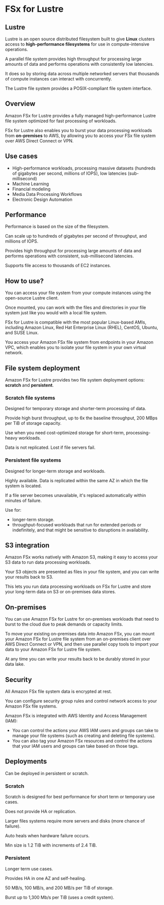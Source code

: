 # FSx for Lustre

## Lustre

Lustre is an open source distributed filesystem built to give **Linux** clusters access to **high-performance filesystems** for use in compute-intensive operations.

A parallel file system provides high throughput for processing large amounts of data and performs operations with consistently low latencies.

It does so by storing data across multiple networked servers that thousands of compute instances can interact with concurrently.

The Lustre file system provides a POSIX-compliant file system interface.


## Overview

Amazon FSx for Lustre provides a fully managed high-performance Lustre file system optimized for fast processing of workloads.

FSx for Lustre also enables you to burst your data processing workloads from **on-premises** to AWS, by allowing you to access your FSx file system over AWS Direct Connect or VPN.


## Use cases

- High-performance workloads, processing massive datasets (hundreds of gigabytes per second, millions of IOPS), low latencies (sub-millisecond)
- Machine Learning
- Financial modeling
- Media Data Processing Workflows
- Electronic Design Automation


## Performance

Performance is based on the size of the filesystem.

Can scale up to hundreds of gigabytes per second of throughput, and millions of IOPS.

Provides high throughput for processing large amounts of data and performs operations with consistent, sub-millisecond latencies.

Supports file access to thousands of EC2 instances.


## How to use?

You can access your file system from your compute instances using the open-source Lustre client.

Once mounted, you can work with the files and directories in your file system just like you would with a local file system.

FSx for Lustre is compatible with the most popular Linux-based AMIs, including Amazon Linux, Red Hat Enterprise Linux (RHEL), CentOS, Ubuntu, and SUSE Linux.

You access your Amazon FSx file system from endpoints in your Amazon VPC, which enables you to isolate your file system in your own virtual network.


## File system deployment

Amazon FSx for Lustre provides two file system deployment options: **scratch** and **persistent**.

### Scratch file systems

Designed for temporary storage and shorter-term processing of data.

Provide high burst throughput, up to 6x the baseline throughput, 200 MBps per TiB of storage capacity.

Use when you need cost-optimized storage for short-term, processing-heavy workloads.

Data is not replicated. Lost if file servers fail.


### Persistent file systems

Designed for longer-term storage and workloads.

Highly available. Data is replicated within the same AZ in which the file system is located.

If a file server becomes unavailable, it's replaced automatically within minutes of failure.

Use for:
- longer-term storage.
- throughput-focused workloads that run for extended periods or indefinitely, and that might be sensitive to disruptions in availability.


## S3 integration

Amazon FSx works natively with Amazon S3, making it easy to access your S3 data to run data processing workloads.

Your S3 objects are presented as files in your file system, and you can write your results back to S3.

This lets you run data processing workloads on FSx for Lustre and store your long-term data on S3 or on-premises data stores.


## On-premises

You can use Amazon FSx for Lustre for on-premises workloads that need to burst to the cloud due to peak demands or capacity limits.

To move your existing on-premises data into Amazon FSx, you can mount your Amazon FSx for Lustre file system from an on-premises client over AWS Direct Connect or VPN, and then use parallel copy tools to import your data to your Amazon FSx for Lustre file system.

At any time you can write your results back to be durably stored in your data lake.


## Security

All Amazon FSx file system data is encrypted at rest.

You can configure security group rules and control network access to your Amazon FSx file systems.

Amazon FSx is integrated with AWS Identity and Access Management (IAM):
- You can control the actions your AWS IAM users and groups can take to manage your file systems (such as creating and deleting file systems).
- You can also tag your Amazon FSx resources and control the actions that your IAM users and groups can take based on those tags.


## Deployments

Can be deployed in persistent or scratch.

### Scratch

Scratch is designed for best performance for short term or temporary use cases.

Does not provide HA or replication.

Larger files systems require more servers and disks (more chance of failure).

Auto heals when hardware failure occurs.

Min size is 1.2 TiB with increments of 2.4 TiB.

### Persistent

Longer term use cases.

Provides HA in one AZ and self-healing.

50 MB/s, 100 MB/s, and 200 MB/s per TiB of storage.

Burst up to 1,300 Mb/s per TiB (uses a credit system).
